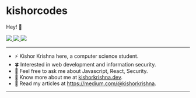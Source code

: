 # kishorcodes

Hey! :wave:

<p>
  <a href="https://twitter.com/kishorcodes">
    <img src="https://img.shields.io/badge/-@kishorcodes-1ca0f1?style=flat-square&labelColor=1ca0f1&logo=twitter&logoColor=white&link=https://twitter.com/kishorcodes">
   </a>

  <a href="https://www.linkedin.com/in/kishorkrishnak/">
    <img src="https://img.shields.io/badge/-kishorkrishnak-blue?style=flat-square&logo=Linkedin&logoColor=white&link=https://www.linkedin.com/in/kishorkrishnak/">
  </a>
   <a href="mailto:kishorkrishnak2004@gmail.com">
    <img src="https://img.shields.io/badge/-kishorkrishnak2004@gmail.com-c14438?style=flat-square&logo=Gmail&logoColor=white&link=mailto:kishorkrishnak2004@gmail.comme@anshumanv.dev">
   </a>
</p>
    
-------
-  ⚡ Kishor Krishna here, a computer science student. 
-  🍀 Interested in web development and information security.
-  💭 Feel free to ask me about Javascript, React, Security.
-  🍎 Know more about me at [kishorkrishna.dev](https://kishorkrishna.dev).
-  🍿 Read my articles at https://medium.com/@kishorkrishna. 
-------







